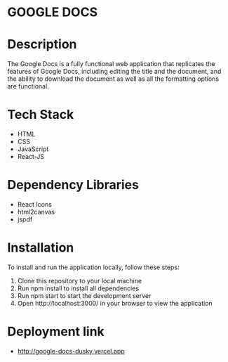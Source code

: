 # GOOGLE DOCS

# **Description**

The Google Docs is a fully functional web application that replicates the features of Google Docs, including editing the title and the document, and the ability to download the document as well as all the formatting options are functional.

# Tech Stack
- HTML
- CSS
- JavaScript
- React-JS

# Dependency Libraries
- React Icons
- html2canvas
- jspdf
 
# Installation

To install and run the application locally, follow these steps:
1. Clone this repository to your local machine
2. Run npm install to install all dependencies
3. Run npm start to start the development server
4. Open http://localhost:3000/ in your browser to view the application

# Deployment link
- http://google-docs-dusky.vercel.app

